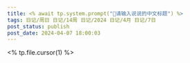 ```yaml
---
title: <% await tp.system.prompt("💯请输入说说的中文标题") %>
tags: 日记/周日 日记/14周 日记/2024 日记/4月 日记/7日
post_status: publish
post_date: 2024-04-07 18:00:03 
---
```

<% tp.file.cursor(1) %> 